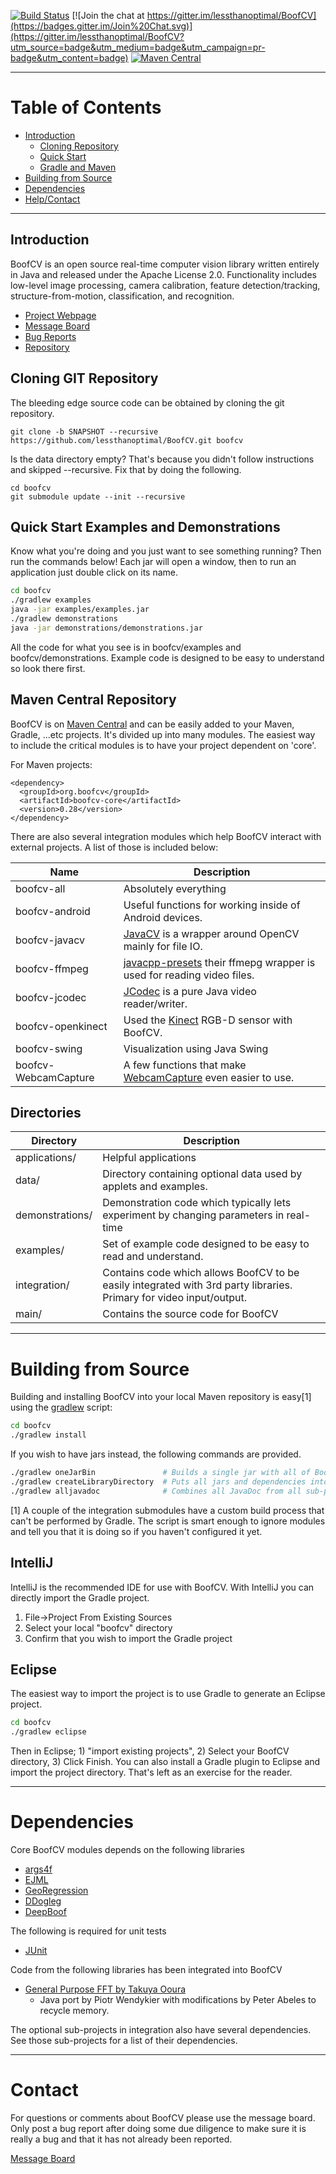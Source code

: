 [![Build Status](https://travis-ci.org/lessthanoptimal/BoofCV.svg?branch=master)](https://travis-ci.org/lessthanoptimal/BoofCV)
[![Join the chat at https://gitter.im/lessthanoptimal/BoofCV](https://badges.gitter.im/Join%20Chat.svg)](https://gitter.im/lessthanoptimal/BoofCV?utm_source=badge&utm_medium=badge&utm_campaign=pr-badge&utm_content=badge)
[![Maven Central](https://img.shields.io/maven-central/v/org.boofcv/boofcv-core.svg)](https://maven-badges.herokuapp.com/maven-central/org.boofcv/boofcv-core)

------------------------------------------------------
# Table of Contents

* [Introduction](#introduction)
  * [Cloning Repository](#cloning-git-repository)
  * [Quick Start](#quick-start-examples-and-demonstrations)
  * [Gradle and Maven](#adding-to-gradle-and-maven-projects)
* [Building from Source](#building-from-source)
* [Dependencies](#dependencies)
* [Help/Contact](#contact)

------------------------------------------------------
## Introduction

BoofCV is an open source real-time computer vision library written entirely in Java and released under the Apache License 2.0.  Functionality includes low-level image processing, camera calibration, feature detection/tracking, structure-from-motion, classification, and recognition.

- [ Project Webpage ]( http://boofcv.org                                  )
- [ Message Board   ]( https://groups.google.com/group/boofcv             )
- [ Bug Reports     ]( https://github.com/lessthanoptimal/BoofCV/issues   )
- [ Repository      ]( https://github.com/lessthanoptimal/BoofCV          )

## Cloning GIT Repository

The bleeding edge source code can be obtained by cloning the git repository.

```
git clone -b SNAPSHOT --recursive https://github.com/lessthanoptimal/BoofCV.git boofcv
```

Is the data directory empty?  That's because you didn't follow instructions and skipped --recursive.  Fix that by doing the following.
```
cd boofcv
git submodule update --init --recursive
```

## Quick Start Examples and Demonstrations

Know what you're doing and you just want to see something running?  Then run the commands below!  Each jar will open a window, then to run an application just double click on its name.

```bash
cd boofcv
./gradlew examples
java -jar examples/examples.jar
./gradlew demonstrations
java -jar demonstrations/demonstrations.jar
```

All the code for what you see is in boofcv/examples and boofcv/demonstrations.  Example code is designed to be easy to understand so look there first.

## Maven Central Repository

BoofCV is on [Maven Central](http://search.maven.org/) and can be easily added to your Maven, Gradle, ...etc projects.  It's divided up into many modules.  The easiest way to include the critical modules is to have your project dependent on 'core'.

For Maven projects:
```
<dependency>
  <groupId>org.boofcv</groupId>
  <artifactId>boofcv-core</artifactId>
  <version>0.28</version>
</dependency>
```

There are also several integration modules which help BoofCV interact with external projects.  A list of those is included below:

|     Name             |                 Description
|----------------------|-------------------------------------------------------------------------------------
| boofcv-all           | Absolutely everything
| boofcv-android       | Useful functions for working inside of Android devices.
| boofcv-javacv        | [JavaCV](https://github.com/bytedeco/javacv) is a wrapper around OpenCV mainly for file IO.
| boofcv-ffmpeg        | [javacpp-presets](https://github.com/bytedeco/javacpp-presets) their ffmepg wrapper is used for reading video files.
| boofcv-jcodec        | [JCodec](http://jcodec.org/) is a pure Java video reader/writer.
| boofcv-openkinect    | Used the [Kinect](http://openkinect.org) RGB-D sensor with BoofCV.
| boofcv-swing         | Visualization using Java Swing
| boofcv-WebcamCapture | A few functions that make [WebcamCapture](http://webcam-capture.sarxos.pl/) even easier to use.

## Directories

| Directory       | Description
|-----------------|-------------------------------------------------------------------------------------
| applications/   | Helpful applications
| data/           | Directory containing optional data used by applets and examples.
| demonstrations/ | Demonstration code which typically lets experiment by changing parameters in real-time
| examples/       | Set of example code designed to be easy to read and understand.
| integration/    | Contains code which allows BoofCV to be easily integrated with 3rd party libraries.  Primary for video input/output.
| main/           | Contains the source code for BoofCV

------------------------------------
# Building from Source

Building and installing BoofCV into your local Maven repository is easy[1] using the [gradlew](https://docs.gradle.org/current/userguide/gradle_wrapper.html) script:
```bash
cd boofcv
./gradlew install
```
If you wish to have jars instead, the following commands are provided.
```bash
./gradlew oneJarBin               # Builds a single jar with all of BoofCV in it
./gradlew createLibraryDirectory  # Puts all jars and dependencies into boofcv/library
./gradlew alljavadoc              # Combines all JavaDoc from all sub-porjects into a single set
```


[1] A couple of the integration submodules have a custom build process that can't be performed by Gradle.  The script is smart enough to ignore modules and tell you that it is doing so if you haven't configured it yet.

## IntelliJ

IntelliJ is the recommended IDE for use with BoofCV.  With IntelliJ you can directly import the Gradle project.  

1. File->Project From Existing Sources
2. Select your local "boofcv" directory
3. Confirm that you wish to import the Gradle project

## Eclipse

The easiest way to import the project is to use Gradle to generate an Eclipse project.

```bash
cd boofcv
./gradlew eclipse
```
Then in Eclipse; 1) "import existing projects", 2) Select your BoofCV directory, 3) Click Finish.  You can also install a Gradle plugin to Eclipse and import the project directory.  That's left as an exercise for the reader.

-----------------------------------------------------------
# Dependencies

Core BoofCV modules depends on the following libraries

- [ args4f        ]( http://args4j.kohsuke.org/)
- [ EJML          ]( http://code.google.com/p/efficient-java-matrix-library )
- [ GeoRegression ]( http://georegression.org )
- [ DDogleg       ]( http://ddogleg.org)
- [ DeepBoof      ]( https://github.com/lessthanoptimal/DeepBoof)

The following is required for unit tests

- [ JUnit   ]( http://junit.sourceforge.net/)

Code from the following libraries has been integrated into BoofCV

- [General Purpose FFT by Takuya Ooura](http://www.kurims.kyoto-u.ac.jp/~ooura/fft.html)
  * Java port by Piotr Wendykier with modifications by Peter Abeles to recycle memory.
  
The optional sub-projects in integration also have several dependencies. See those sub-projects for a list of their dependencies.

------------------------------------
# Contact

For questions or comments about BoofCV please use the message board.  Only post a bug report after doing some due diligence to make sure it is really a bug and that it has not already been reported.

[Message Board](http://groups.google.com/group/boofcv)
